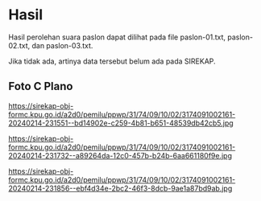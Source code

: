 # Hasil

Hasil perolehan suara paslon dapat dilihat pada file paslon-01.txt, paslon-02.txt, dan paslon-03.txt.

Jika tidak ada, artinya data tersebut belum ada pada SIREKAP.

## Foto C Plano

https://sirekap-obj-formc.kpu.go.id/a2d0/pemilu/ppwp/31/74/09/10/02/3174091002161-20240214-231551--bd14902e-c259-4b81-b651-48539db42cb5.jpg

https://sirekap-obj-formc.kpu.go.id/a2d0/pemilu/ppwp/31/74/09/10/02/3174091002161-20240214-231732--a89264da-12c0-457b-b24b-6aa661180f9e.jpg

https://sirekap-obj-formc.kpu.go.id/a2d0/pemilu/ppwp/31/74/09/10/02/3174091002161-20240214-231856--ebf4d34e-2bc2-46f3-8dcb-9ae1a87bd9ab.jpg
